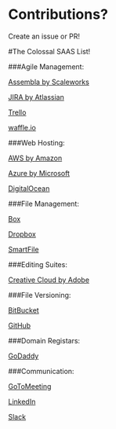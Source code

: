 # Contributions? 
Create an issue or PR!

#The Colossal SAAS List!

###Agile Management:

[Assembla by Scaleworks](https://www.assembla.com/)

[JIRA by Atlassian](https://jira.atlassian.com/secure/Dashboard.jspa)

[Trello](https://trello.com)

[waffle.io](https://waffle.io)

###Web Hosting:

[AWS by Amazon](https://aws.amazon.com/)

[Azure by Microsoft](https://azure.com)

[DigitalOcean](https://www.digitalocean.com/)

###File Management:

[Box](https://www.box.com/)

[Dropbox](https://www.dropbox.com/)

[SmartFile](https://www.smartfile.com/)

###Editing Suites:

[Creative Cloud by Adobe](http://www.adobe.com/)

###File Versioning:

[BitBucket](https://bitbucket.org/)

[GitHub](https://github.com/)

###Domain Registars:

[GoDaddy](https://www.godaddy.com)

###Communication:

[GoToMeeting](https://www.gotomeeting.com/)

[LinkedIn](https://www.linkedin.com)

[Slack](https://slack.com)




